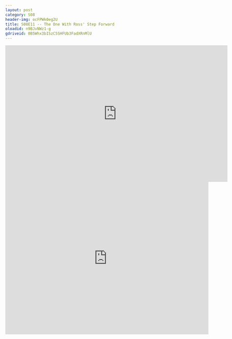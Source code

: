 ```yaml
---
layout: post 
category: S08 
header-img: ocFPWk0eg2U 
title: S08E11 -- The One With Ross' Step Forward 
oloadid: n9BJvNWz1-g 
gdriveid: 0B5Whx3bISzC5SHFUb3FadXRnMlU 
--- 
```

<!--more--> 
<iframe src='https://openload.co/embed/n9BJvNWz1-g/' width='700' height='430' frameborder='0' scrolling='no' allowfullscreen='allowfullscreen'></iframe> 
<iframe src='https://drive.google.com/file/d/0B5Whx3bISzC5SHFUb3FadXRnMlU/preview' width='640' height='480' frameborder='0' scrolling='no' allowfullscreen='allowfullscreen'></iframe> 